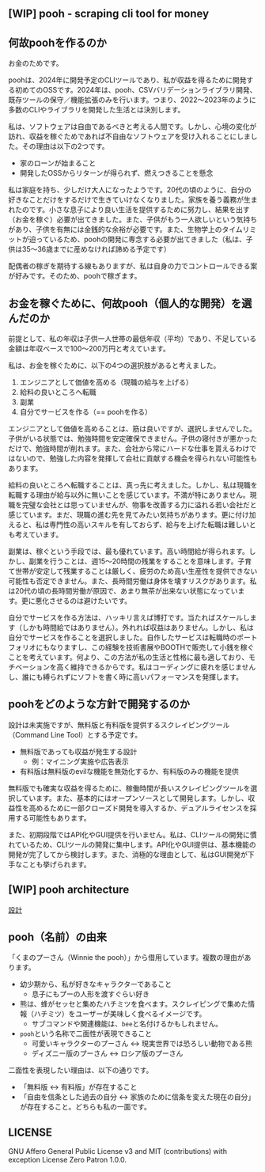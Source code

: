 ## [WIP] pooh - scraping cli tool for money
## 何故poohを作るのか
お金のためです。
  
poohは、2024年に開発予定のCLIツールであり、私が収益を得るために開発する初めてのOSSです。2024年は、pooh、CSVバリデーションライブラリ開発、既存ツールの保守／機能拡張のみを行います。つまり、2022〜2023年のように多数のCLIやライブラリを開発した生活とは決別します。
  
私は、ソフトウェアは自由であるべきと考える人間です。しかし、心境の変化が訪れ、収益を稼ぐためであれば不自由なソフトウェアを受け入れることにしました。その理由は以下の2つです。
- 家のローンが始まること
- 開発したOSSからリターンが得られず、燃えつきることを懸念
  
私は家庭を持ち、少しだけ大人になったようです。20代の頃のように、自分の好きなことだけをするだけで生きていけなくなりました。家族を養う義務が生まれたのです。小さな息子により良い生活を提供するために努力し、結果を出す（お金を稼ぐ）必要が出てきました。また、子供がもう一人欲しいという気持ちがあり、子供を有無には金銭的な余裕が必要です。また、生物学上のタイムリミットが迫っているため、poohの開発に専念する必要が出てきました（私は、子供は35〜36歳までに産めなければ諦める予定です）
  
配偶者の稼ぎを期待する線もありますが、私は自身の力でコントロールできる案が好みです。そのため、poohで稼ぎます。
  
## お金を稼ぐために、何故pooh（個人的な開発）を選んだのか
前提として、私の年収は子供一人世帯の最低年収（平均）であり、不足している金額は年収ベースで100〜200万円と考えています。
  
私は、お金を稼ぐために、以下の4つの選択肢があると考えました。
1. エンジニアとして価値を高める（現職の給与を上げる）
2. 給料の良いところへ転職
3. 副業
4. 自分でサービスを作る（== poohを作る）
  
エンジニアとして価値を高めることは、筋は良いですが、選択しませんでした。子供がいる状態では、勉強時間を安定確保できません。子供の寝付きが悪かっただけで、勉強時間が削れます。また、会社から常にハードな仕事を貰えるわけではないので、勉強した内容を発揮して会社に貢献する機会を得られない可能性もあります。
  
給料の良いところへ転職することは、真っ先に考えました。しかし、私は現職を転職する理由が給与以外に無いことを感じています。不満が特にありません。現職を完璧な会社とは思っていませんが、物事を改善する力に溢れる若い会社だと感じています。まだ、現職の進む先を見てみたい気持ちがあります。更に付け加えると、私は専門性の高いスキルを有しておらず、給与を上げた転職は難しいとも考えています。
  
副業は、稼ぐという手段では、最も優れています。高い時間給が得られます。しかし、副業を行うことは、週15〜20時間の残業をすることを意味します。子育て世帯が安定して残業することは厳しく、疲労のため高い生産性を提供できない可能性も否定できません。また、長時間労働は身体を壊すリスクがあります。私は20代の頃の長時間労働が原因で、あまり無茶が出来ない状態になっています。更に悪化させるのは避けたいです。
  
自分でサービスを作る方法は、ハッキリ言えば博打です。当たればスケールします（しかも時間給ではありません）。外れれば収益はありません。しかし、私は自分でサービスを作ることを選択しました。自作したサービスは転職時のポートフォリオにもなりますし、この経験を技術書展やBOOTHで販売して小銭を稼ぐことを考えています。何より、この方法が私の生活と性格に最も適しており、モチベーションを高く維持できるからです。私はコーディングに疲れを感じませんし、誰にも縛られずにソフトを書く時に高いパフォーマンスを発揮します。
  
## poohをどのような方針で開発するのか
設計は未実施ですが、無料版と有料版を提供するスクレイピングツール（Command Line Tool）とする予定です。  
- 無料版であっても収益が発生する設計
  - 例：マイニング実施や広告表示
- 有料版は無料版のevilな機能を無効化するか、有料版のみの機能を提供
  
無料版でも確実な収益を得るために、稼働時間が長いスクレイピングツールを選択しています。また、基本的にはオープンソースとして開発します。しかし、収益性を高めるために一部クローズド開発を導入するか、デュアルライセンスを採用する可能性もあります。
  
また、初期段階ではAPI化やGUI提供を行いません。私は、CLIツールの開発に慣れているため、CLIツールの開発に集中します。API化やGUI提供は、基本機能の開発が完了してから検討します。また、消極的な理由として、私はGUI開発が下手なことも挙げられます。
  
## [WIP] pooh architecture
[設計](./doc/ja/design.md)
  
## pooh（名前）の由来
「くまのプーさん（Winnie the pooh）」から借用しています。複数の理由があります。
  
- 幼少期から、私が好きなキャラクターであること
  - 息子にもプーの人形を渡すぐらい好き
- 熊は、蜂がセッセと集めたハチミツを食べます。スクレイピングで集めた情報（ハチミツ）をユーザーが美味しく食べるイメージです。
  - サブコマンドや関連機能は、`bee`と名付けるかもしれません。
- `pooh`という名称で二面性が表現できること
  - 可愛いキャラクターのプーさん <-> 現実世界では恐ろしい動物である熊
  - ディズニー版のプーさん <-> ロシア版のプーさん
  
二面性を表現したい理由は、以下の通りです。
  - 「無料版 <-> 有料版」が存在すること
  - 「自由を信条とした過去の自分 <-> 家族のために信条を変えた現在の自分」が存在すること。どちらも私の一面です。

## LICENSE
GNU Affero General Public License v3 and MIT (contributions) with exception License Zero Patron 1.0.0.